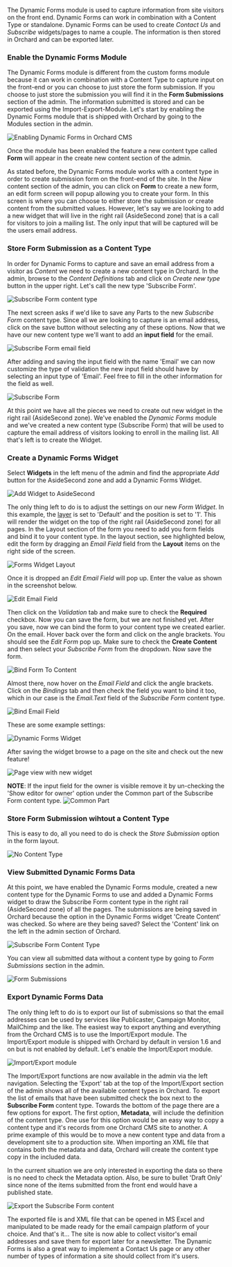 The Dynamic Forms module is used to capture information from site visitors on the front end.  Dynamic Forms can work in combination with a Content Type or standalone.  Dynamic Forms can be used to create *Contact Us* and *Subscribe* widgets/pages to name a couple. The information is then stored in Orchard and can be exported later.

### Enable the Dynamic Forms Module ###

The Dynamic Forms module is different from the custom forms module because it can work in combination with a Content Type to capture input on the front-end or you can choose to just store the form submission. If you choose to just store the submission you will find it in the **Form Submissions** section of the admin.  The information submitted is stored and can be exported using the Import-Export-Module.  Let's start by enabling the Dynamic Forms module that is shipped with Orchard by going to the Modules section in the admin.

![Enabling Dynamic Forms in Orchard CMS](../upload/dynamic-forms/enable-dynamic-forms.png "Enable the Dynamic Forms module")

Once the module has been enabled the feature a new content type called **Form** will appear in the create new content section of the admin.

As stated before, the Dynamic Forms module works with a content type in order to create submission form on the front-end of the site.  In the *New* content section of the admin, you can click on **Form** to create a new form, an edit form screen will popup allowing you to create your form. In this screen is where you can choose to either store the submission or create content from the submitted values. However, let's say we are looking to add a new widget that will live in the right rail (AsideSecond zone) that is a call for visitors to join a mailing list.  The only input that will be captured will be the users email address.

### Store Form Submission as a Content Type ###

In order for Dynamic Forms to capture and save an email address from a visitor as *Content* we need to create a new content type in Orchard.  In the admin, browse to the *Content Definitions* tab and click on *Create new type* button in the upper right. Let's call the new type 'Subscribe Form'.

![Subscribe Form content type](../upload/dynamic-forms/dynamic-forms-new-content-type-subscribe-form.png "New Orchard CMS content type")

The next screen asks if we'd like to save any Parts to the new *Subscribe Form* content type.  Since all we are looking to capture is an email address, click on the save button without selecting any of these options.  Now that we have our new content type we'll want to add an **input field** for the email.

![Subscribe Form email field](../upload/dynamic-forms/subscribe-form-email-field.png "Add Email input field the Subscribe Form content type")

After adding and saving the input field with the name 'Email' we can now customize the type of validation the new input field should have by selecting an input type of 'Email'.  Feel free to fill in the other information for the field as well.

![Subscribe Form](../upload/dynamic-forms/subscribe-form.png "Subscribe Form content type")

At this point we have all the pieces we need to create out new widget in the right rail (AsideSecond zone).  We've enabled the *Dynamic Forms* module and we've created a new content type (Subscribe Form) that will be used to capture the email address of visitors looking to enroll in the mailing list.  All that's left is to create the Widget.

### Create a Dynamic Forms Widget ###

 Select **Widgets** in the left menu of the admin and find the appropriate *Add* button for the AsideSecond zone and add a Dynamic Forms Widget.

![Add Widget to AsideSecond](../upload/dynamic-forms/subscribe-form.png "Add new Widget to AsideSecond zone")

The only thing left to do is to adjust the settings on our new *Form Widget*.  In this example, the [layer](Managing-widgets#AddingaLayer) is set to 'Default' and the position is set to '1'.  This will render the widget on the top of the right rail (AsideSecond zone) for all pages.  In the Layout section of the form you need to add you form fields and bind it to your content type.  In the layout section, see highlighted below, edit the form by dragging an *Email Field* field from the **Layout** items on the right side of the screen.

![Forms Widget Layout](../upload/dynamic-forms-edit-layout.png "Forms Widget Layout")

Once it is dropped an *Edit Email Field* will pop up. Enter the value as shown in the screenshot below.

![Edit Email Field](../upload/dynamic-forms-edit-email-field.png "Edit Email Field")

Then click on the *Validation* tab and make sure to check the **Required** checkbox.  Now you can save the form, but we are not finished yet.  After you save, now we can bind the form to your content type we created earlier.  On the email.  Hover back over the form and click on the angle brackets.  You should see the *Edit Form* pop up. Make sure to check the **Create Content** and then select your *Subscribe Form* from the dropdown. Now save the form. 

![Bind Form To Content](../upload/dynamic-forms-bind-form.png "Bind Form to Content")

Almost there, now hover on the *Email Field* and click the angle brackets.  Click on the *Bindings* tab and then check the field you want to bind it too, which in our case is the *Email.Text* field of the *Subscribe Form* content type.

![Bind Email Field](../upload/dynamic-forms-bind-email.png "Bind Email Field")

These are some example settings:

![Dynamic Forms Widget](../upload/dynamic-forms/news-letter-widget.png "Dynamic Forms Widget")

After saving the widget browse to a page on the site and check out the new feature!

![Page view with new widget](../upload/dynamic-forms/page-view.png "Page view with new widget")


**NOTE**: If the input field for the owner is visible remove it by un-checking the 'Show editor for owner' option under the Common part of the Subscribe Form content type.
![Common Part](../upload/dynamic-forms/remove-owner.png "Remove owner option from Common Part")

### Store Form Submission wihtout a Content Type ###

This is easy to do, all you need to do is check the *Store Submission* option in the form layout.

![No Content Type](../upload/dynamic-forms/no-content-type.png "No Content Type")

### View Submitted Dynamic Forms Data ###

At this point, we have enabled the Dynamic Forms module, created a new content type for the Dynamic Forms to use and added a Dynamic Forms widget to draw the Subscribe Form content type in the right rail (AsideSecond zone) of all the pages.  The submissions are being saved in Orchard because the option in the Dynamic Forms widget 'Create Content' was checked.  So where are they being saved? Select the 'Content' link on the left in the admin section of Orchard.

![Subscribe Form Content Type](../upload/dynamic-forms/subscribe-form-entries.png "Dynamic Forms viewed by content type - Subscribe Form")

You can view all submitted data without a content type by going to *Form Submissions* section in the admin.

![Form Submissions](../upload/dynamic-forms/form-submissions.png "Form Submissions")

### Export Dynamic Forms Data ###

The only thing left to do is to export our list of submissions so that the email addresses can be used by services like Publicaster, Campaign Monitor, MailChimp and the like.  The easiest way to export anything and everything from the Orchard CMS is to use the Import/Export module.  The Import/Export module is shipped with Orchard by default in version 1.6 and on but is not enabled by default.  Let's enable the Import/Export module.

![Import/Export module](../upload/dynamic-forms/import-export-enabled.png "Enable the Import/Export module")

The Import/Export functions are now available in the admin via the left navigation.  Selecting the 'Export' tab at the top of the Import/Export section of the admin shows all of the available content types in Orchard.  To export the list of emails that have been submitted check the box next to the **Subscribe Form** content type.  Towards the bottom of the page there are a few options for export.  The first option, **Metadata**, will include the definition of the content type.  One use for this option would be an easy way to copy a content type and it's records from one Orchard CMS site to another.  A prime example of this would be to move a new content type and data from a development site to a production site.  When importing an XML file that contains both the metadata and data, Orchard will create the content type copy in the included data.  

In the current situation we are only interested in exporting the data so there is no need to check the Metadata option.  Also, be sure to bullet 'Draft Only' since none of the items submitted from the front end would have a published state.

![Export the Subscribe Form content](../upload/dynamic-forms/export.png "Export the emails by checking the Subscribe Form content type")

The exported file is and XML file that can be opened in MS Excel and manipulated to be made ready for the email campaign platform of your choice.  And that's it... The site is now able to collect visitor's email addresses and save them for export later for a newsletter.  The Dynamic Forms is also a great way to implement a Contact Us page or any other number of types of information a site should collect from it's users.
